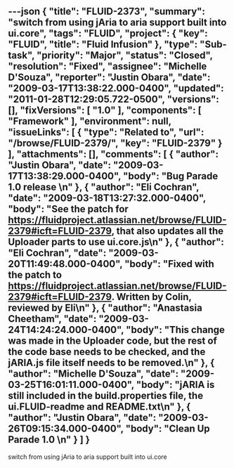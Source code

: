---json
{
  "title": "FLUID-2373",
  "summary": "switch from using jAria to aria support built into ui.core",
  "tags": "FLUID",
  "project": {
    "key": "FLUID",
    "title": "Fluid Infusion"
  },
  "type": "Sub-task",
  "priority": "Major",
  "status": "Closed",
  "resolution": "Fixed",
  "assignee": "Michelle D'Souza",
  "reporter": "Justin Obara",
  "date": "2009-03-17T13:38:22.000-0400",
  "updated": "2011-01-28T12:29:05.722-0500",
  "versions": [],
  "fixVersions": [
    "1.0"
  ],
  "components": [
    "Framework"
  ],
  "environment": null,
  "issueLinks": [
    {
      "type": "Related to",
      "url": "/browse/FLUID-2379/",
      "key": "FLUID-2379"
    }
  ],
  "attachments": [],
  "comments": [
    {
      "author": "Justin Obara",
      "date": "2009-03-17T13:38:29.000-0400",
      "body": "Bug Parade 1.0 release&#x20;\n"
    },
    {
      "author": "Eli Cochran",
      "date": "2009-03-18T13:27:32.000-0400",
      "body": "See the patch for <https://fluidproject.atlassian.net/browse/FLUID-2379#icft=FLUID-2379>, that also updates all the Uploader parts to use ui.core.js\n"
    },
    {
      "author": "Eli Cochran",
      "date": "2009-03-20T11:49:48.000-0400",
      "body": "Fixed with the patch to <https://fluidproject.atlassian.net/browse/FLUID-2379#icft=FLUID-2379>. Written by Colin, reviewed by Eli\n"
    },
    {
      "author": "Anastasia Cheetham",
      "date": "2009-03-24T14:24:24.000-0400",
      "body": "This change was made in the Uploader code, but the rest of the code base needs to be checked, and the jARIA.js file itself needs to be removed.\n"
    },
    {
      "author": "Michelle D'Souza",
      "date": "2009-03-25T16:01:11.000-0400",
      "body": "jARIA is still included in the build.properties file, the ui.FLUID-readme and README.txt\n"
    },
    {
      "author": "Justin Obara",
      "date": "2009-03-26T09:15:34.000-0400",
      "body": "Clean Up Parade 1.0&#x20;\n"
    }
  ]
}
---
switch from using jAria to aria support built into ui.core

        